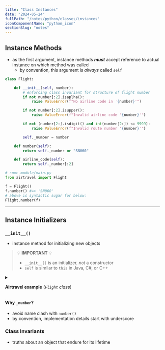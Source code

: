 ```yaml
---
title: "Class Instances"
date: "2024-05-24"
fullPath: "/notes/python/classes/instances"
iconComponentName: "python_icon"
sectionSlug: "notes"
---
```


## Instance Methods

- as the first argument, instance methods _**must**_ accept reference to actual instance on which method was called
    - by convention, this argument is _always_ called `self`

```py
class Flight:

    def __init__(self, number):
        # enforcing class invariant for structure of flight number
        if not number[:2].isaplha():
            raise ValueError(f"No airline code in '{number}'")

        if not number[:2].isupper():
            raise ValueError(f"Invalid airline code '{number}'")

        if not (number[2:].isdigit() and int(number[2:]) <= 9999):
            raise ValueError(f"Invalid route number '{number}'")

        self._number = number

    def number(self):
        return self._number or "SN060"

    def airline_code(self):
        return self._number[:2]

# some-module/main.py
from airtravel import Flight

f = Flight()
f.number() #=> 'SN060'
# above is syntactic sugar for below:
Flight.number(f)
```

---

## Instance Initializers

### `__init__()`
- instance method for initializing new objects

> 💡 **IMPORTANT** 💡
> - `__init__()` is an initializer, _not_ a constructor
> - `self` is similar to `this` in Java, C#, or C++

<details>
<summary>

**Airtravel example** (_`Flight` class_)

</summary>

```python
class Flight:

    def __init__(self, number):
        # enforcing class invariant for structure of flight number
        if not number[:2].isaplha():
            raise ValueError(f"No airline code in '{number}'")

        if not number[:2].isupper():
            raise ValueError(f"Invalid airline code '{number}'")

        if not (number[2:].isdigit() and int(number[2:]) <= 9999):
            raise ValueError(f"Invalid route number '{number}'")

        self._number = number

    def number(self):
        return self._number or "SN060"

    def airline_code(self):
        return self._number[:2]
```

</details>

#### Why `_number`?
- avoid name clash with `number()`
- by convention, implementation details start with underscore

### Class Invariants
- truths about an object that endure for its lifetime
